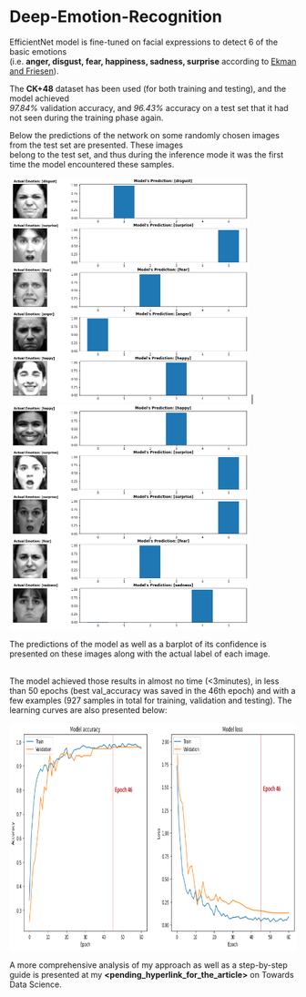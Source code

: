 # Deep-Emotion-Recognition
EfficientNet model is fine-tuned on facial expressions to detect 6 of the basic emotions <br>
(i.e. **anger, disgust, fear, happiness, sadness, surprise** according to [Ekman and Friesen](http://www.communicationcache.com/uploads/1/0/8/8/10887248/constants_across_cultures_in_the_face_and_emotion.pdf)).

The **CK+48** dataset has been used (for both training and testing), and the model achieved <br>
*97.84%* validation accuracy, and *96.43%* accuracy on a test set that it had not seen during the training phase again.

Below the predictions of the network on some randomly chosen images from the test set are presented. These images <br>
belong to the test set, and thus during the inference mode it was the first time the model encountered these samples.

<img src="https://github.com/skanelo/Deep-Emotion-Recognition/blob/main/results/pred_2.png" width="420"> |
<img src="https://github.com/skanelo/Deep-Emotion-Recognition/blob/main/results/pred_3.png" width="420"> 

The predictions of the model as well as a barplot of its confidence is presented on these images along with the actual label of each image.<br>


<br>The model achieved those results in almost no time (<3minutes), in less than 50 epochs (best val_accuracy was saved in the 46th epoch)
and with a few examples (927 samples in total for training, validation and testing). The learning curves are also presented below:

<img src="https://github.com/skanelo/Deep-Emotion-Recognition/blob/main/results/learning_curves.png" width="850" height="400"> 

A more comprehensive analysis of my approach as well as a step-by-step guide is presented at my **<pending_hyperlink_for_the_article>** on Towards Data Science.

